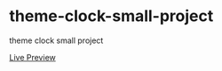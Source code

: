 # theme-clock-small-project
<p>theme clock small project</p>
<a href="https://elhoussnimed.github.io/theme-clock-small-project/">Live Preview<a/>
